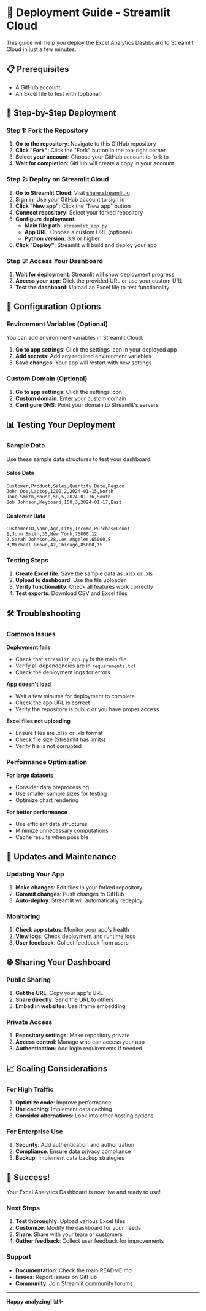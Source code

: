 # 🚀 Deployment Guide - Streamlit Cloud

This guide will help you deploy the Excel Analytics Dashboard to Streamlit Cloud in just a few minutes.

## 📋 Prerequisites

- A GitHub account
- An Excel file to test with (optional)

## 🎯 Step-by-Step Deployment

### Step 1: Fork the Repository

1. **Go to the repository**: Navigate to this GitHub repository
2. **Click "Fork"**: Click the "Fork" button in the top-right corner
3. **Select your account**: Choose your GitHub account to fork to
4. **Wait for completion**: GitHub will create a copy in your account

### Step 2: Deploy on Streamlit Cloud

1. **Go to Streamlit Cloud**: Visit [share.streamlit.io](https://share.streamlit.io/)
2. **Sign in**: Use your GitHub account to sign in
3. **Click "New app"**: Click the "New app" button
4. **Connect repository**: Select your forked repository
5. **Configure deployment**:
   - **Main file path**: `streamlit_app.py`
   - **App URL**: Choose a custom URL (optional)
   - **Python version**: 3.9 or higher
6. **Click "Deploy"**: Streamlit will build and deploy your app

### Step 3: Access Your Dashboard

1. **Wait for deployment**: Streamlit will show deployment progress
2. **Access your app**: Click the provided URL or use your custom URL
3. **Test the dashboard**: Upload an Excel file to test functionality

## 🔧 Configuration Options

### Environment Variables (Optional)

You can add environment variables in Streamlit Cloud:

1. **Go to app settings**: Click the settings icon in your deployed app
2. **Add secrets**: Add any required environment variables
3. **Save changes**: Your app will restart with new settings

### Custom Domain (Optional)

1. **Go to app settings**: Click the settings icon
2. **Custom domain**: Enter your custom domain
3. **Configure DNS**: Point your domain to Streamlit's servers

## 📊 Testing Your Deployment

### Sample Data

Use these sample data structures to test your dashboard:

#### Sales Data
```csv
Customer,Product,Sales,Quantity,Date,Region
John Doe,Laptop,1200,2,2024-01-15,North
Jane Smith,Mouse,50,5,2024-01-16,South
Bob Johnson,Keyboard,150,3,2024-01-17,East
```

#### Customer Data
```csv
CustomerID,Name,Age,City,Income,PurchaseCount
1,John Smith,35,New York,75000,12
2,Sarah Johnson,28,Los Angeles,65000,8
3,Michael Brown,42,Chicago,85000,15
```

### Testing Steps

1. **Create Excel file**: Save the sample data as .xlsx or .xls
2. **Upload to dashboard**: Use the file uploader
3. **Verify functionality**: Check all features work correctly
4. **Test exports**: Download CSV and Excel files

## 🛠️ Troubleshooting

### Common Issues

**Deployment fails**
- Check that `streamlit_app.py` is the main file
- Verify all dependencies are in `requirements.txt`
- Check the deployment logs for errors

**App doesn't load**
- Wait a few minutes for deployment to complete
- Check the app URL is correct
- Verify the repository is public or you have proper access

**Excel files not uploading**
- Ensure files are .xlsx or .xls format
- Check file size (Streamlit has limits)
- Verify file is not corrupted

### Performance Optimization

**For large datasets**
- Consider data preprocessing
- Use smaller sample sizes for testing
- Optimize chart rendering

**For better performance**
- Use efficient data structures
- Minimize unnecessary computations
- Cache results when possible

## 🔄 Updates and Maintenance

### Updating Your App

1. **Make changes**: Edit files in your forked repository
2. **Commit changes**: Push changes to GitHub
3. **Auto-deploy**: Streamlit will automatically redeploy

### Monitoring

1. **Check app status**: Monitor your app's health
2. **View logs**: Check deployment and runtime logs
3. **User feedback**: Collect feedback from users

## 🌐 Sharing Your Dashboard

### Public Sharing

1. **Get the URL**: Copy your app's URL
2. **Share directly**: Send the URL to others
3. **Embed in websites**: Use iframe embedding

### Private Access

1. **Repository settings**: Make repository private
2. **Access control**: Manage who can access your app
3. **Authentication**: Add login requirements if needed

## 📈 Scaling Considerations

### For High Traffic

1. **Optimize code**: Improve performance
2. **Use caching**: Implement data caching
3. **Consider alternatives**: Look into other hosting options

### For Enterprise Use

1. **Security**: Add authentication and authorization
2. **Compliance**: Ensure data privacy compliance
3. **Backup**: Implement data backup strategies

## 🎉 Success!

Your Excel Analytics Dashboard is now live and ready to use! 

### Next Steps

1. **Test thoroughly**: Upload various Excel files
2. **Customize**: Modify the dashboard for your needs
3. **Share**: Share with your team or customers
4. **Gather feedback**: Collect user feedback for improvements

### Support

- **Documentation**: Check the main README.md
- **Issues**: Report issues on GitHub
- **Community**: Join Streamlit community forums

---

**Happy analyzing! 📊✨** 